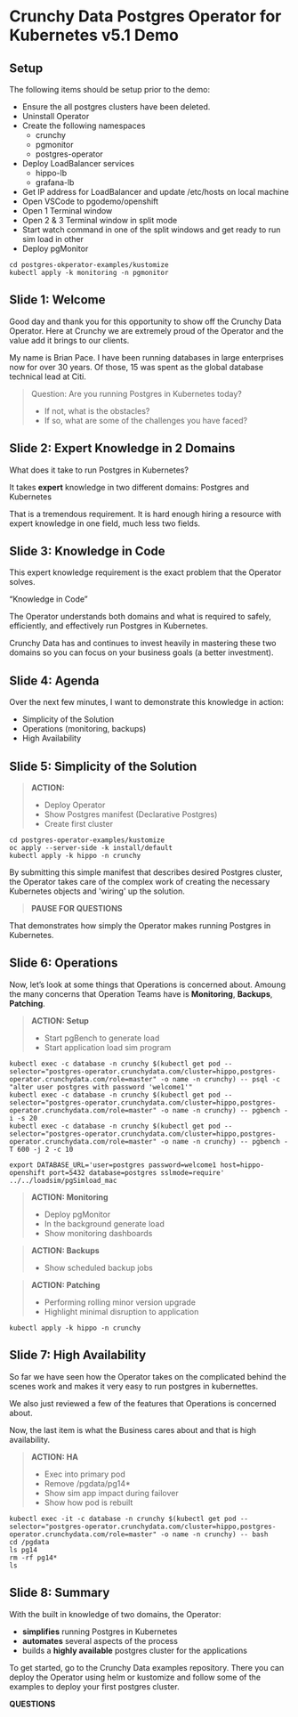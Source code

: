 # Crunchy Data Postgres Operator for Kubernetes v5.1 Demo

## Setup
The following items should be setup prior to the demo:
-   Ensure the all postgres clusters have been deleted.
-   Uninstall Operator
-   Create the following namespaces
    -   crunchy
    -   pgmonitor
    -   postgres-operator
-   Deploy LoadBalancer services
    -   hippo-lb
    -   grafana-lb
-   Get IP address for LoadBalancer and update /etc/hosts on local machine
-   Open VSCode to pgodemo/openshift
-   Open 1 Terminal window
-   Open 2 & 3 Terminal window in split mode
-   Start watch command in one of the split windows and get ready to run sim load in other
-   Deploy pgMonitor

```
cd postgres-okperator-examples/kustomize
kubectl apply -k monitoring -n pgmonitor
```


## Slide 1: Welcome
Good day and thank you for this opportunity to show off the Crunchy Data Operator.  Here at Crunchy we are extremely proud of the Operator and the value add it brings to our clients.

My name is Brian Pace.  I have been running databases in large enterprises now for over 30 years.  Of those, 15 was spent as the global database technical lead at Citi.

> Question:
> Are you running Postgres in Kubernetes today?
> - If not, what is the obstacles?
> - If so, what are some of the challenges you have faced?

## Slide 2: Expert Knowledge in 2 Domains
What does it take to run Postgres in Kubernetes?

It takes **expert** knowledge in two different domains: Postgres and Kubernetes

That is a tremendous requirement.  It is hard enough hiring a resource with expert knowledge in one field, much less two fields.


## Slide 3:  Knowledge in Code
This expert knowledge requirement is the exact problem that the Operator solves.

“Knowledge in Code”

The Operator understands both domains and what is required to safely, efficiently, and effectively run Postgres in Kubernetes.

Crunchy Data has and continues to invest heavily in mastering these two domains so you can focus on your business goals (a better investment).

## Slide 4: Agenda
Over the next few minutes, I want to demonstrate this knowledge in action:
- Simplicity of the Solution
- Operations (monitoring, backups)
- High Availability


## Slide 5: Simplicity of the Solution
> **ACTION:**
> - Deploy Operator
> - Show Postgres manifest (Declarative Postgres)
> - Create first cluster

```
cd postgres-operator-examples/kustomize
oc apply --server-side -k install/default
kubectl apply -k hippo -n crunchy
```

By submitting this simple manifest that describes desired Postgres cluster, the Operator takes care of the complex work of creating the necessary Kubernetes objects and 'wiring' up the solution.

> **PAUSE FOR QUESTIONS**

That demonstrates how simply the Operator makes running Postgres in Kubernetes.

## Slide 6: Operations
Now, let’s look at some things that Operations is concerned about.  Amoung the many concerns that Operation Teams have is  **Monitoring**, **Backups**, **Patching**.

> **ACTION: Setup**
> - Start pgBench to generate load
> - Start application load sim program

```
kubectl exec -c database -n crunchy $(kubectl get pod --selector="postgres-operator.crunchydata.com/cluster=hippo,postgres-operator.crunchydata.com/role=master" -o name -n crunchy) -- psql -c "alter user postgres with password 'welcome1'"
kubectl exec -c database -n crunchy $(kubectl get pod --selector="postgres-operator.crunchydata.com/cluster=hippo,postgres-operator.crunchydata.com/role=master" -o name -n crunchy) -- pgbench -i -s 20
kubectl exec -c database -n crunchy $(kubectl get pod --selector="postgres-operator.crunchydata.com/cluster=hippo,postgres-operator.crunchydata.com/role=master" -o name -n crunchy) -- pgbench -T 600 -j 2 -c 10

export DATABASE_URL='user=postgres password=welcome1 host=hippo-openshift port=5432 database=postgres sslmode=require'
../../loadsim/pgSimload_mac
```

> **ACTION: Monitoring**
> - Deploy pgMonitor
> - In the background generate load
> - Show monitoring dashboards

> **ACTION: Backups**
> - Show scheduled backup jobs

> **ACTION: Patching**
> - Performing rolling minor version upgrade
> - Highlight minimal disruption to application

```
kubectl apply -k hippo -n crunchy
```

## Slide 7: High Availability
So far we have seen how the Operator takes on the complicated behind the scenes work and makes it very easy to run postgres in kubernettes.

We also just reviewed a few of the features that Operations is concerned about.

Now, the last item is what the Business cares about and that is high availability.

> **ACTION: HA**
> - Exec into primary pod
> - Remove /pgdata/pg14* 
> - Show sim app impact during failover
> - Show how pod is rebuilt

```
kubectl exec -it -c database -n crunchy $(kubectl get pod --selector="postgres-operator.crunchydata.com/cluster=hippo,postgres-operator.crunchydata.com/role=master" -o name -n crunchy) -- bash
cd /pgdata
ls pg14
rm -rf pg14*
ls
```

## Slide 8: Summary
With the built in knowledge of two domains, the Operator:
-   **simplifies** running Postgres in Kubernetes
-   **automates** several aspects of the process
-   builds a **highly available** postgres cluster for the applications

To get started, go to the Crunchy Data examples repository.  There you can deploy the Operator using helm or kustomize and follow some of the examples to deploy your first postgres cluster.

**QUESTIONS**

